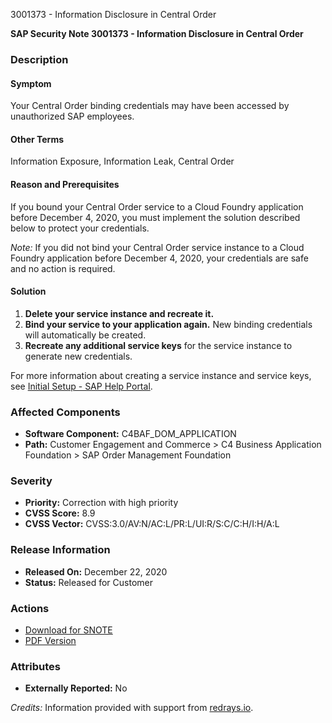 3001373 - Information Disclosure in Central Order

**SAP Security Note 3001373 - Information Disclosure in Central Order**

### Description

#### Symptom
Your Central Order binding credentials may have been accessed by unauthorized SAP employees.

#### Other Terms
Information Exposure, Information Leak, Central Order

#### Reason and Prerequisites
If you bound your Central Order service to a Cloud Foundry application before December 4, 2020, you must implement the solution described below to protect your credentials.

*Note:* If you did not bind your Central Order service instance to a Cloud Foundry application before December 4, 2020, your credentials are safe and no action is required.

#### Solution
1. **Delete your service instance and recreate it.**
2. **Bind your service to your application again.** New binding credentials will automatically be created.
3. **Recreate any additional service keys** for the service instance to generate new credentials.

For more information about creating a service instance and service keys, see [Initial Setup - SAP Help Portal](https://help.sap.com/viewer/d91676a7fa624c31b7b1c526d7787e2f/Beta/en-US/227cf2f493d74fd6a996a88f29c82bee.html).

### Affected Components
- **Software Component:** C4BAF_DOM_APPLICATION
- **Path:** Customer Engagement and Commerce > C4 Business Application Foundation > SAP Order Management Foundation

### Severity
- **Priority:** Correction with high priority
- **CVSS Score:** 8.9
- **CVSS Vector:** CVSS:3.0/AV:N/AC:L/PR:L/UI:R/S:C/C:H/I:H/A:L

### Release Information
- **Released On:** December 22, 2020
- **Status:** Released for Customer

### Actions
- [Download for SNOTE](https://notesdownloads.sap.com/note/0040000002166702020)
- [PDF Version](https://userapps.support.sap.com/sap/support/sfm/notes/print/0003001373?language=en-US&token=8E0F4AED29C0AA88106C901D7D52E305)

### Attributes
- **Externally Reported:** No

*Credits:* Information provided with support from [redrays.io](https://redrays.io).